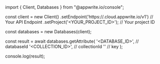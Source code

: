 import { Client, Databases } from "@appwrite.io/console";

const client = new Client()
    .setEndpoint('https://<REGION>.cloud.appwrite.io/v1') // Your API Endpoint
    .setProject('<YOUR_PROJECT_ID>'); // Your project ID

const databases = new Databases(client);

const result = await databases.getAttribute(
    '<DATABASE_ID>', // databaseId
    '<COLLECTION_ID>', // collectionId
    '' // key
);

console.log(result);
